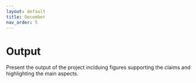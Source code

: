 ```yaml
---
layout: default
title: December
nav_order: 5
---
```


# Output

Present the output of the project inclduing figures supporting the claims and highlighting the main aspects.
